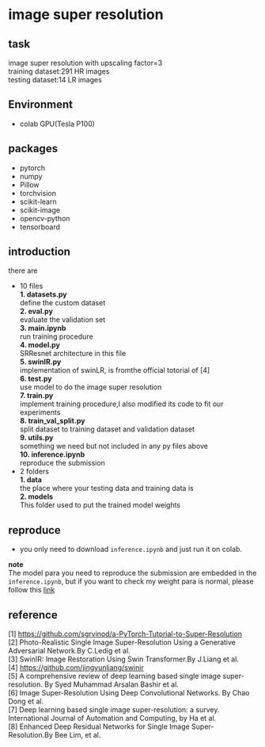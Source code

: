 # image super resolution
## task
image super resolution with upscaling factor=3</br>
training dataset:291 HR images</br>
testing dataset:14 LR images</br>
## Environment
- colab GPU(Tesla P100)
## packages
- pytorch
- numpy
- Pillow
- torchvision
- scikit-learn
- scikit-image
- opencv-python
- tensorboard
## introduction
there are 
- 10 files</br>
**1. datasets.py**</br>
define the custom dataset </br>
**2. eval.py**</br>
evaluate the validation set</br>
**3. main.ipynb**</br>
run training procedure</br>
**4. model.py**</br>
SRResnet architecture in this file</br>
**5. swinIR.py**</br>
implementation of swinLR, is fromthe official totorial of [4]</br>
**6. test.py**</br>
use model to do the image super resolution</br>
**7. train.py**</br>
implement training procedure,I also modified its code to fit our experiments</br>
**8. train_val_split.py**</br>
split dataset to training dataset and validation dataset</br>
**9. utils.py**</br>
something we need but not included in any py files above</br>
**10. inference.ipynb**</br>
reproduce the submission</br>
- 2 folders</br>
**1. data**</br>
the place where your testing data and training data is</br>
**2. models**</br>
This folder used to put the trained model weights</br> 
## reproduce
- you only need to download `inference.ipynb` and just run it on colab.

**note** </br>
The model para you need to reproduce the submission are embedded in the `inference.ipynb`, but if you want to check my weight para is normal, please follow this [link](https://drive.google.com/file/d/1cdSDdbzfGp97Ijvol2CKBSsTF_w0PpBz/view?usp=sharing)
## reference
[1] https://github.com/sgrvinod/a-PyTorch-Tutorial-to-Super-Resolution</br>
[2] Photo-Realistic Single Image Super-Resolution Using a Generative Adversarial Network.By C.Ledig et al.</br> 
[3] SwinIR: Image Restoration Using Swin Transformer.By J.Liang et al.</br>
[4] https://github.com/jingyunliang/swinir </br>
[5] A comprehensive review of deep learning based single image super-resolution. By Syed Muhammad Arsalan Bashir et al.</br>
[6] Image Super-Resolution Using Deep Convolutional Networks. By Chao Dong et al.</br>
[7] Deep learning based single image super-resolution: a survey. International Journal of Automation and Computing, by Ha et al.</br>
[8] Enhanced Deep Residual Networks for Single Image Super-Resolution.By Bee Lim, et al.</br>




